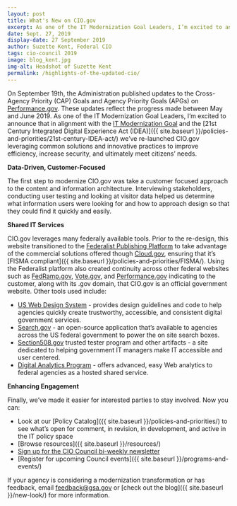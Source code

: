 ```yaml
---
layout: post
title: What's New on CIO.gov
excerpt: As one of the IT Modernization Goal Leaders, I’m excited to announce that in alignment with the IT Modernization Goal and the 21st Century Integrated Digital Experience Act (IDEA) we’ve re-launched CIO.gov leveraging common solutions and innovative practices to improve efficiency, increase security, and ultimately meet citizens’ needs. your needs.
date: Sept. 27, 2019
display-date: 27 September 2019
author: Suzette Kent, Federal CIO
tags: cio-council 2019
image: blog_kent.jpg
img-alt: Headshot of Suzette Kent
permalink: /highlights-of-the-updated-cio/
---
```


On September 19th, the Administration published updates to the Cross-Agency Priority (CAP) Goals and Agency Priority Goals (APGs) on [Performance.gov](https://www.performance.gov). These updates reflect the progress made between May and June 2019. As one of the IT Modernization Goal Leaders, I’m excited to announce that in alignment with the [IT Modernization Goal](https://www.performance.gov/CAP/it-mod/) and the [21st Century Integrated Digital Experience Act (IDEA)]({{ site.baseurl }}/policies-and-priorities/21st-century-IDEA-act/) we’ve re-launched CIO.gov leveraging common solutions and innovative practices to improve efficiency, increase security, and ultimately meet citizens’ needs.

**Data-Driven, Customer-Focused**

The first step to modernize CIO.gov was take a customer focused approach to the content and information architecture. Interviewing stakeholders, conducting user testing and looking at visitor data helped us determine what information users were looking for and how to approach design so that they could find it quickly and easily.

**Shared IT Services**

CIO.gov leverages many federally available tools. Prior to the re-design, this website transitioned to the [Federalist Publishing Platform](https://federalist.18f.gov/) to  take advantage of the commercial solutions offered though [Cloud.gov](https://cloud.gov), ensuring that it’s [FISMA compliant]({{ site.baseurl }}/policies-and-priorities/FISMA/). Using the Federalist platform also created continuity across other federal websites such as [FedRamp.gov](https://www.fedramp.gov), [Vote.gov](https://vote.gov), and [Performance.gov](https://www.performance.gov) indicating to the customer, along with its .gov domain, that CIO.gov is an official government website. Other tools used include:

* [US Web Design System](https://designsystem.digital.gov) - provides design guidelines and code to help agencies quickly create trustworthy, accessible, and consistent digital government services.
* [Search.gov](https://search.gov) - an open-source application that’s available to agencies across the US federal government to power the on site search boxes.
* [Section508.gov](https://www.section508.gov) trusted tester program and other artifacts - a site dedicated to helping government IT managers make IT accessible and user centered.
* [Digital Analytics Program](https://digital.gov/services/dap/) - offers advanced, easy Web analytics to federal agencies as a hosted shared service.

**Enhancing Engagement**

Finally, we’ve made it easier for interested parties to stay involved. Now you can:

* Look at our [Policy Catalog]({{ site.baseurl }}/policies-and-priorities/) to see what’s open for comment, in revision, in development, and active in the IT policy space
* [Browse resources]({{ site.baseurl }}/resources/)
* [Sign up for the CIO Council bi-weekly newsletter](https://public.govdelivery.com/accounts/USGSA/subscriber/new?topic_id=USGSA_715)
* [Register for upcoming Council events]({{ site.baseurl }}/programs-and-events/)


If your agency is considering a modernization transformation or has feedback, email [feedback@gsa.gov](mailto:feedback@gsa.gov) or [check out the blog]({{ site.baseurl }}/new-look/) for more information.
